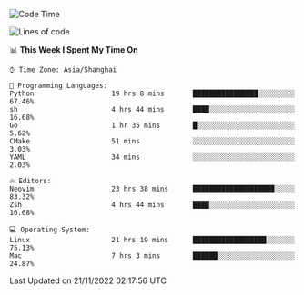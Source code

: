<!--START_SECTION:waka-->
![Code Time](http://img.shields.io/badge/Code%20Time-1%2C003%20hrs%2040%20mins-blue)

![Lines of code](https://img.shields.io/badge/From%20Hello%20World%20I%27ve%20Written-24%20Thousand%20lines%20of%20code-blue)

📊 **This Week I Spent My Time On** 

```text
⌚︎ Time Zone: Asia/Shanghai

💬 Programming Languages: 
Python                   19 hrs 8 mins       ████████████████░░░░░░░░░   67.46% 
sh                       4 hrs 44 mins       ████░░░░░░░░░░░░░░░░░░░░░   16.68% 
Go                       1 hr 35 mins        █░░░░░░░░░░░░░░░░░░░░░░░░   5.62% 
CMake                    51 mins             ░░░░░░░░░░░░░░░░░░░░░░░░░   3.03% 
YAML                     34 mins             ░░░░░░░░░░░░░░░░░░░░░░░░░   2.03%

🔥 Editors: 
Neovim                   23 hrs 38 mins      ████████████████████░░░░░   83.32% 
Zsh                      4 hrs 44 mins       ████░░░░░░░░░░░░░░░░░░░░░   16.68%

💻 Operating System: 
Linux                    21 hrs 19 mins      ██████████████████░░░░░░░   75.13% 
Mac                      7 hrs 3 mins        ██████░░░░░░░░░░░░░░░░░░░   24.87%

```


 Last Updated on 21/11/2022 02:17:56 UTC
<!--END_SECTION:waka-->
